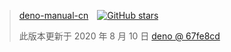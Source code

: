 > <a href="https://github.com/Nugine/deno-manual-cn/" rel="noopener noreferrer" target="_blank" style="display:inline-flex;align-items:center"><span style="margin-right:1em">deno-manual-cn</span><img alt="GitHub stars" src="https://img.shields.io/github/stars/Nugine/deno-manual-cn?style=social"> </a>
> 
> 此版本更新于 2020 年 8 月 10 日 [deno @ 67fe8cd](https://github.com/denoland/deno/tree/67fe8cd8484611a1cbd72d058539920d09b18cfc)

